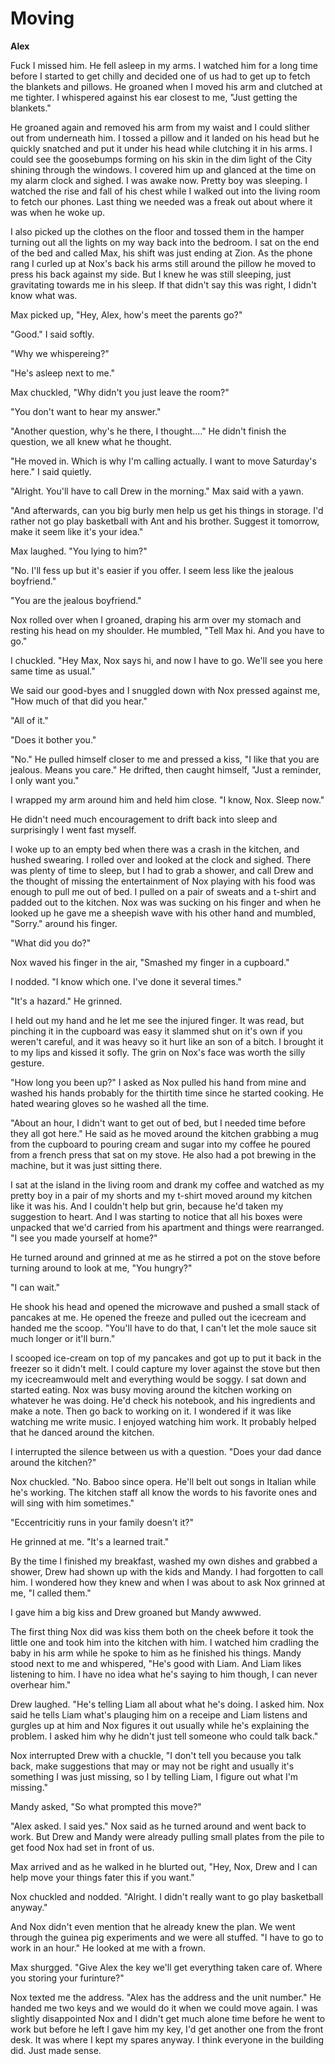 # Moving

**Alex**

Fuck I missed him.  He fell asleep in my arms.  I watched him for a long time before I started to get chilly and decided one of us had to get up to fetch the blankets and pillows.  He groaned when I moved his arm and clutched at me tighter.  I whispered against his ear closest to me, "Just getting the blankets."

He groaned again and removed his arm from my waist and I could slither out from underneath him.  I tossed a pillow  and it landed on his head but he quickly snatched and put it under his head while clutching it in his arms.  I could see the goosebumps forming on his skin in the dim light of the City shining through the windows.  I covered him up and glanced at the time on my alarm clock and sighed.  I was awake now.  Pretty boy was sleeping.  I watched the rise and fall of his chest while I walked out into the living room to fetch our phones.  Last thing we needed was a freak out about where it was when he woke up.

I also picked up the clothes on the floor and tossed them in the hamper turning out all the lights on my way back into the bedroom.  I sat on the end of the bed and called Max, his shift was just ending at Zion. As the phone rang I curled up at Nox's back his arms still around the pillow he moved to press his back against my side.  But I knew he was still sleeping, just gravitating towards me in his sleep.  If that didn't say this was right, I didn't know what was.

Max picked up, "Hey, Alex, how's meet the parents go?"

"Good."  I said softly.

"Why we whispereing?"

"He's asleep next to me."

Max chuckled, "Why didn't you just leave the room?"

"You don't want to hear my answer."

"Another question, why's he there, I thought...."  He didn't finish the question, we all knew what he thought.

"He moved in.  Which is why I'm calling actually.  I want to move Saturday's here."  I said quietly.

"Alright.  You'll have to call Drew in the morning."  Max said with a yawn.

"And afterwards, can you big burly men help us get his things in storage.  I'd rather not go play basketball with Ant and his brother.  Suggest it tomorrow, make it seem like it's your idea."

Max laughed.  "You lying to him?"

"No. I'll fess up but it's easier if you offer.  I seem less like the jealous boyfriend."

"You are the jealous boyfriend."

Nox rolled over when I groaned, draping his arm over my stomach and resting his head on my shoulder.  He mumbled, "Tell Max hi. And you have to go."

I chuckled.  "Hey Max, Nox says hi, and now I have to go.  We'll see you here same time as usual."

We said our good-byes and I snuggled down with Nox pressed against me, "How much of that did you hear."

"All of it."

"Does it bother you."

"No."  He pulled himself closer to me and pressed a kiss, "I like that you are jealous.  Means you care."  He drifted, then caught himself, "Just a reminder, I only want you."

I wrapped my arm around him and held him close.  "I know, Nox.  Sleep now."

He didn't need much encouragement to drift back into sleep and surprisingly I went fast myself.

I woke up to an empty bed when there was a crash in the kitchen, and hushed swearing.  I rolled over and looked at the clock and sighed.  There was plenty of time to sleep, but I had to grab a shower, and call Drew and the thought of missing the entertainment of Nox playing with his food was enough to pull me out of bed.  I pulled on a pair of sweats and a t-shirt and padded out to the kitchen.  Nox was was sucking on his finger and when he looked up he gave me a sheepish wave with his other hand and mumbled, "Sorry." around his finger.

"What did you do?"

Nox waved his finger in the air, "Smashed my finger in a cupboard."

I nodded.  "I know which one.  I've done it several times."

"It's a hazard."  He grinned.

I held out my hand and he let me see the injured finger.  It was read, but pinching it in the cupboard was easy it slammed shut on it's own if you weren't careful, and it was heavy so it hurt like an son of a bitch. I brought it to my lips and kissed it sofly.  The grin on Nox's face was worth the silly gesture.

"How long you been up?" I asked as Nox pulled his hand from mine and washed his hands probably for the thirtith time since he started cooking.  He hated wearing gloves so he washed all the time.

"About an hour, I didn't want to get out of bed, but I needed time before they all got here."  He said as he moved around the kitchen grabbing a mug from the cupboard to pouring cream and sugar into my coffee he poured from a french press that sat on my stove.  He also had a pot brewing in the machine, but it was just sitting there.

I sat at the island in the living room and drank my coffee and watched as my pretty boy in a pair of my shorts and my t-shirt moved around my kitchen like it was his.  And I couldn't help but grin, because he'd taken my suggestion to heart.  And I was starting to notice that all his boxes were unpacked that we'd carried from his apartment and things were rearranged.  "I see you made yourself at home?"

He turned around and grinned at me as he stirred a pot on the stove before turning around to look at me, "You hungry?"

"I can wait."

He shook his head and opened the microwave and pushed a small stack of pancakes at me.  He opened the freeze and pulled out the icecream and handed me the scoop.  "You'll have to do that, I can't let the mole sauce sit much longer or it'll burn."

I scooped ice-cream on top of my pancakes and got up to put it back in the freezer so it didn't melt.  I could capture my lover against the stove but then my icecreamwould melt and everything would be soggy.  I sat down and started eating.  Nox was busy moving around the kitchen working on whatever he was doing.  He'd check his notebook, and his ingredients and make a note.  Then go back to working on it.  I wondered if it was like watching me write music.  I enjoyed watching him work.  It probably helped that he danced around the kitchen.

I interrupted the silence between us with a question.  "Does your dad dance around the kitchen?"

Nox chuckled.  "No.  Baboo since opera.  He'll belt out songs in Italian while he's working.  The kitchen staff all know the words to his favorite ones and will sing with him sometimes."

"Eccentricitiy runs in your family doesn't it?"

He grinned at me.  "It's a learned trait."

By the time I finished my breakfast, washed my own dishes and grabbed a shower, Drew had shown up with the kids and Mandy.  I had forgotten to call him.  I wondered how they knew and when I was about to ask Nox grinned at me, "I called them."

I gave him a big kiss and Drew groaned but Mandy awwwed.

The first thing Nox did was kiss them both on the cheek before it took the little one and took him into the kitchen with him.  I watched him cradling the baby in his arm while he spoke to him as he finished his things.  Mandy stood next to me and whispered, "He's good with Liam.  And Liam likes listening to him.  I have no idea what he's saying to him though, I can never overhear him."

Drew laughed.  "He's telling Liam all about what he's doing.  I asked him.  Nox said he tells Liam what's plauging him on a receipe and Liam listens and gurgles up at him and Nox figures it out usually while he's explaining the problem.  I asked him why he didn't just tell someone who could talk back."

Nox interrupted Drew with a chuckle, "I don't tell you because you talk back, make suggestions that may or may not be right and usually it's something I was just missing, so I by telling Liam, I figure out what I'm missing."

Mandy asked, "So what prompted this move?"

"Alex asked.  I said yes."  Nox said as he turned around and went back to work.  But Drew and Mandy were already pulling small plates from the pile to get food Nox had set in front of us.

Max arrived and as he walked in he blurted out, "Hey, Nox, Drew and I can help move your things fater this if you want."

Nox chuckled and nodded.  "Alright.  I didn't really want to go play basketball anyway."

And Nox didn't even mention that he already knew the plan.  We went through the guinea pig experiments and we were all stuffed.  "I have to go to work in an hour."  He looked at me with a frown.

Max shurgged.  "Give Alex the key we'll get everything taken care of.  Where you storing your furinture?"

Nox texted me the address.  "Alex has the address and the unit number."  He handed me two keys and we would do it when we could move again.  I was slightly disappointed Nox and I didn't get much alone time before he went to work but before he left I gave him my key, I'd get another one from the front desk.  It was where I kept my spares anyway.  I think everyone in the building did.  Just made sense.